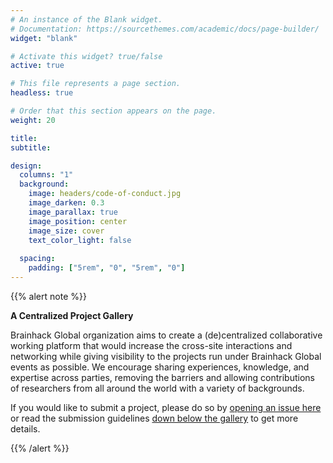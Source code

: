```yaml
---
# An instance of the Blank widget.
# Documentation: https://sourcethemes.com/academic/docs/page-builder/
widget: "blank"

# Activate this widget? true/false
active: true

# This file represents a page section.
headless: true

# Order that this section appears on the page.
weight: 20

title: 
subtitle:

design:
  columns: "1"
  background:
    image: headers/code-of-conduct.jpg
    image_darken: 0.3
    image_parallax: true
    image_position: center
    image_size: cover
    text_color_light: false
    
  spacing:
    padding: ["5rem", "0", "5rem", "0"]
---
```



{{% alert note %}}

**A Centralized Project Gallery**

Brainhack Global organization aims to create a (de)centralized collaborative working platform that would increase the cross-site interactions and networking while giving visibility to the projects run under Brainhack Global events as possible. We encourage sharing experiences, knowledge, and expertise across parties, removing the barriers and allowing contributions of researchers from all around the world with a variety of backgrounds.

If you would like to submit a project, please do so by [opening an issue here](https://github.com/brainhackorg/global2020/issues/new/choose) or read the submission guidelines [down below the gallery](brainhack-global-2020-project-submission-guideline) to get more details.

{{% /alert %}}
